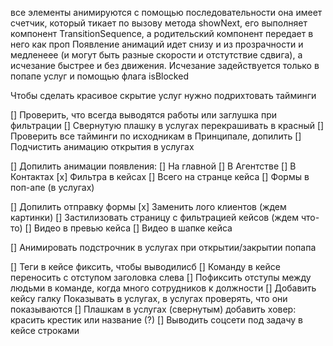 все элементы анимируются с помощью последовательности
она имеет счетчик, который тикает по вызову метода showNext, его выполняет компонент TransitionSequence, а родительский компонент передает в него как проп
Появление анимаций идет снизу и из прозрачности и медленеее (и могут быть разные скорости и отстутствие сдвига), а исчезание быстрее и без движения.
Исчезание задействуется только в попапе услуг и помощью флага isBlocked

Чтобы сделать красивое скрытие услуг нужно подрихтовать тайминги

[] Проверить, что всегда выводятся работы или заглушка при фильтрации
[] Свернутую плашку в услугах перекрашивать в красный
[] Проверить все тайминги по исходникам в Принципале, допилить
[] Подчистить анимацию открытия в услугах

[] Допилить анимации появления:
[] На главной
[] В Агентстве
[] В Контактах
[x] Фильтра в кейсах
[] Всего на странце кейса
[] Формы в поп-апе (в услугах)

[] Допилить отправку формы
[x] Заменить лого клиентов (ждем картинки)
[] Застилизовать страницу с фильтрацией кейсов (ждем что-то)
[] Видео в превью кейса
[] Видео в шапке кейса

[] Анимировать подстрочник в услугах при открытии/закрытии попапа

[] Теги в кейсе фиксить, чтобы выводилисб
[] Команду в кейсе переносить с отступом заголовка слева
[] Пофиксить отступы между людьми в команде, когда много сотрудников к должности
[] Добавить кейсу галку Показывать в услугах, в услугах проверять, что они показываются
[] Плашкам в услугах (свернутым) добавить ховер: красить крестик или название (?)
[] Выводить соцсети под задачу в кейсе строками
